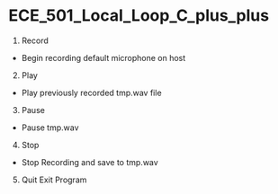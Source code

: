 # ECE_501_Local_Loop_C_plus_plus

1) Record
- Begin recording default microphone on host

2) Play 
- Play previously recorded tmp.wav file

3) Pause
- Pause tmp.wav

4) Stop
- Stop Recording and save to tmp.wav

5) Quit
Exit Program

